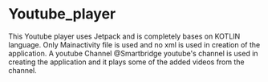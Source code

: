 # Youtube_player
This Youtube player uses Jetpack and is completely bases on KOTLIN language.
Only Mainactivity file is used and no xml is used in creation of the application.
A youtube Channel @Smartbridge youtube's channel is used in creating the application and it plays some of the added videos from the channel.

